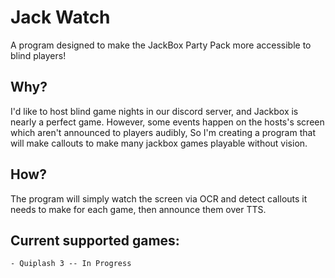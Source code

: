 # Jack Watch

A program designed to make the JackBox Party Pack more accessible to blind players!

## Why?

I'd like to host blind game nights in our discord server, and Jackbox is nearly a perfect game. However, some events happen on the hosts's screen which aren't announced to players audibly, So I'm creating a program that will make callouts to make many jackbox games playable without vision.

## How?

The program will simply watch the screen via OCR and detect callouts it needs to make for each game, then announce them over TTS.

## Current supported games:

    - Quiplash 3 -- In Progress